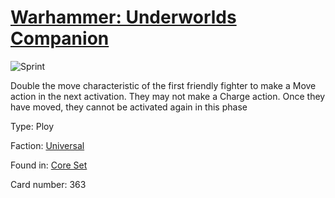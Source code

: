 # [Warhammer: Underworlds Companion](https://guidokessels.github.io/wh-underworlds)

  

![Sprint](https://warhammerunderworlds.com/wp-content/uploads/sites/6/2017/12/363_ENG-Sprint.png)

Double the move characteristic of the first friendly fighter to make a Move action in the next activation. They may not make a Charge action. Once they have moved, they cannot be activated again in this phase

Type: Ploy

Faction: [Universal](https://guidokessels.github.io/wh-underworlds/factions/universal.md)

Found in: [Core Set](https://guidokessels.github.io/wh-underworlds/locations/core-set.md)

Card number: 363
